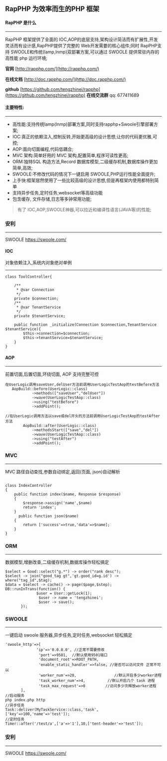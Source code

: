 ## RapPHP  为效率而生的PHP 框架


#### RapPHP 是什么

* * * * *


RapPHP 框架提供了全面的 IOC,AOP的底层支持,架构设计简洁而有扩展性,开发灵活而有设计感,RapPHP提供了完整的 Web开发需要的核心组件;同时 RapPHP支持 SWOOLE和传统(lamp,lnmp)双部署方案,可以通过 SWOOLE 提供常驻内存的高性能 php 运行环境;

**官网** [http://rapphp.com/](http://rapphp.com/)

**在线文档** [http://doc.rapphp.com/](http://doc.rapphp.com/)

**github** [https://github.com/tengzhinei/rapphp](https://github.com/tengzhinei/rapphp)
**在线交流群** qq: 677411689

#### 主要特性:

* * * * *
* 高性能:支持传统lamp(lnmp)部署方案,同时支持rapphp+Swoole引擎部署方案;
* IOC:真正的依赖注入,控制反转,开始更高级的设计思想,让你的代码更优雅,可控;
* AOP:面向切面编程,代码低耦合;
* MVC 架构:简单好用的 MVC 架构,配置简单,程序可读性更高;
* ORM:独特SQL 构造方法,Record 数据库模型,二级缓存机制,数据库操作更加简单,高效;
* SWOOLE:不修改代码的情况下一键启用 SWOOLE,PHP运行性能全面提升;
* 上手快:框架居然使用了一些比较高级的设计思想,但是再框架内使用都特别简单
* 支持异步任务,定时任务,websocket等高级功能
* 包含缓存, 文件存储,日志等多钟常用功能;


> 有了 IOC,AOP,SWOOLE神器,可以拉近和编译性语言(JAVA等)的性能;



### 安利
* * * * *
SWOOLE https://swoole.com/




#### IOC

对象依赖注入,系统内对象绝对单例
* * * * *
~~~
class ToolController{

    /**
     * @var Connection
     */
    private $connection;
    /**
     * @var TenantService
     */
    private $tenantService;

    public function _initialize(Connection $connection,TenantService $tenantService){
        $this->connection=$connection;
        $this->tenantService=$tenantService;
    }
}
~~~

#### AOP
* * * * *
前置切面,后置切面,环绕切面, AOP 支持完整可控
~~~
在UserLogic调用saveUser,delUser方法前调用UserLogicTestAop的testBefore方法
   AopBuild::before(UserLogic::class)
            ->methods(["saveUser","delUser"])
            ->wave(UserLogicTestAop::class)
            ->using("testBefore")
            ->addPoint();

//在UserLogic调用方法以save或del开头的方法前调用UserLogicTestAop的testAfter方法
        AopBuild::after(UserLogic::class)
            ->methodsStart(["save","del"])
            ->wave(UserLogicTestAop::class)
            ->using("testAfter")
            ->addPoint();
~~~

### MVC
* * * * *
MVC 路径自动查找,参数自动绑定,返回(页面, json)自动解析

~~~

class IndexController 
{
    public function index($name, Response $response)
    {	
    	$response->assign('name',$name)
        return 'index';
    }
      public function json($name)
    {
        return ['success'=>true,'data'=>$name];
    }
}
~~~

### ORM
* * * * *
数据模型,增删改查,二级缓存机制,数据库操作轻松搞定
 ~~~
 $select = Good::select("g.*") -> order("rank desc");
 $select -> join("good_tag gt",'gt.good_id=g.id') -> where("tag_id",$tag);
 $data = $select -> cache() -> page($page,$step);
DB::runInTrans(function() {
               $user = User::getLock(1);
          		$user -> name = 'tengzhinei';
          		$user -> save();
        });
~~~ 
### SWOOLE
* * * * *
一键启动 swoole 服务器,异步任务,定时任务,websocket 轻松搞定
 ~~~
 'swoole_http'=>[
               'ip'=>'0.0.0.0', //正常不需要修改
                'port'=>9501,  //默认使用9501端口
                'document_root'=>ROOT_PATH, 
                'enable_static_handler'=>false, //是否可以访问文件 正常不可以
                'worker_num'=>20,				  //默认开启多少worker进程
                'task_worker_num'=>4,          //默认开启几个 task 进程
                'task_max_request'=>0		  //访问多少次释放worker进程
        ],
//启动服务   
php index.php http    
//异步任务
Task::deliver(MyTaskService::class,'task',['key'=>100,'name'=>'test']);
//定时任务
Timer::after('/test/a',['a'=>'1'],10,['tent-header'=>'test']);
  ~~~
  
### 安利
* * * * *
SWOOLE https://swoole.com/


